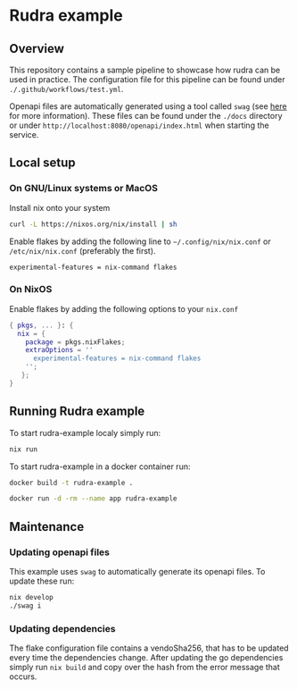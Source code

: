 # Rudra example

## Overview
This repository contains a sample pipeline to showcase how rudra can be used in practice.
The configuration file for this pipeline can be found under ``./.github/workflows/test.yml``.

Openapi files are automatically generated using a tool called `swag` (see [here](https://github.com/swaggo/swag) for more information).
These files can be found under the `./docs` directory or under `http://localhost:8080/openapi/index.html` when starting the service.

## Local setup
### On GNU/Linux systems or MacOS
Install nix onto your system
```bash
curl -L https://nixos.org/nix/install | sh
```

Enable flakes by adding the following line to `~/.config/nix/nix.conf` or `/etc/nix/nix.conf` (preferably the first).
```
experimental-features = nix-command flakes
```

### On NixOS 
Enable flakes by adding the following options to your `nix.conf`
```nix
{ pkgs, ... }: {
  nix = {
    package = pkgs.nixFlakes;
    extraOptions = ''
      experimental-features = nix-command flakes
    '';
   };
}
```

## Running Rudra example
To start rudra-example localy simply run:
```bash
nix run 
```

To start rudra-example in a docker container run:
```bash
docker build -t rudra-example .

docker run -d -rm --name app rudra-example
```

## Maintenance
### Updating openapi files
This example uses `swag` to automatically generate its openapi files.
To update these run:
```bash
nix develop
./swag i 
```

### Updating dependencies
The flake configuration file contains a vendoSha256, that has to be updated every time the dependencies change.
After updating the go dependencies simply run `nix build` and copy over the hash from the error message that occurs.
